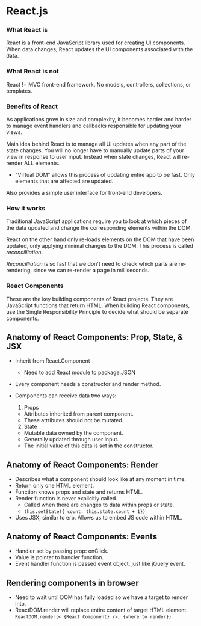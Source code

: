 # React.js

### What React is
React is a front-end JavaScript library used for creating UI components.
When data changes, React updates the UI components associated with the
data.

### What React is not
React != MVC front-end framework. No models, controllers, collections,
or templates.

### Benefits of React
As applications grow in size and complexity, it becomes harder and harder
to manage event handlers and callbacks responsible for updating your views.

Main idea behind React is to manage all UI updates when any part of the
state changes. You will no longer have to manually update parts of your view in response to user input. Instead when state changes, React will re-render
ALL elements.

* "Virtual DOM" allows this process of updating entire app to be fast.
Only elements that are affected are updated.

Also provides a simple user interface for front-end developers.

### How it works
Traditional JavaScript applications require you to look at which pieces of the data updated and change the corresponding elements within the DOM.

React on the other hand only re-loads elements on the DOM that have been
updated, only applying minimal changes to the DOM. This process is called
*reconcilliation*.

*Reconcilliation* is so fast that we don't need to check which parts are
re-rendering, since we can re-render a page in milliseconds.


### React Components
These are the key building components of React projects. They are JavaScript functions that return HTML. When building React components, use the Single Responsibility Principle to decide what should be separate components.

## Anatomy of React Components: Prop, State, & JSX
* Inherit from React.Component
  * Need to add React module to package.JSON
* Every component needs a constructor and render method.
* Components can receive data two ways:

  1. Props
    * Attributes inherited from parent component.
    * These attributes should not be mutated.
  2. State
    * Mutable data owned by the component.
    * Generally updated through user input.
    * The initial value of this data is set in the constructor.

## Anatomy of React Components: Render
* Describes what a component should look like at any moment in time.
* Return only one HTML element.
* Function knows props and state and returns HTML.
* Render function is never explicitly called.
  * Called when there are changes to data within props or state.
  * ``` this.setState({ count: this.state.count + 1}) ```
* Uses JSX, similar to erb. Allows us to embed JS code within HTML.

## Anatomy of React Components: Events
* Handler set by passing prop: onClick.
* Value is pointer to handler function.
* Event handler function is passed event object, just like jQuery event.

## Rendering components in browser
* Need to wait until DOM has fully loaded so we have a target to render into.
* ReactDOM.render will replace entire content of target HTML element.
``` ReactDOM.render(< {React Component} />, {where to render}) ```
